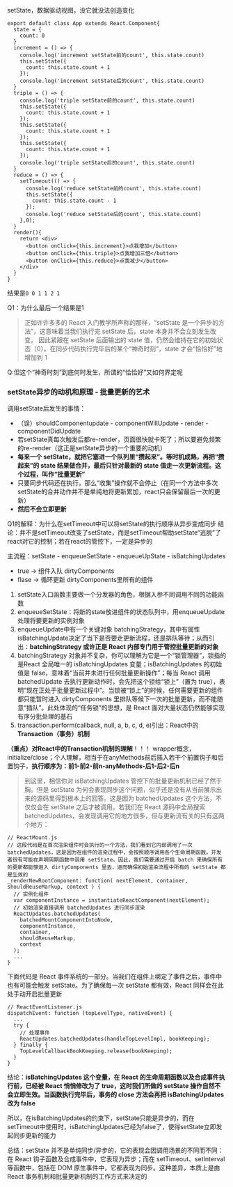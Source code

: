 setState，数据驱动视图，没它就没法创造变化


```
export default class App extends React.Component{
  state = {
    count: 0
  }
  increment = () => {
    console.log('increment setState前的count', this.state.count)
    this.setState({
      count: this.state.count + 1
    });
    console.log('increment setState后的count', this.state.count)
  }
  triple = () => {
    console.log('triple setState前的count', this.state.count)
    this.setState({
      count: this.state.count + 1
    });
    this.setState({
      count: this.state.count + 1
    });
    this.setState({
      count: this.state.count + 1
    });
    console.log('triple setState后的count', this.state.count)
  }
  reduce = () => {
    setTimeout(() => {
      console.log('reduce setState前的count', this.state.count)
      this.setState({
        count: this.state.count - 1
      });
      console.log('reduce setState后的count', this.state.count)
    },0);
  }
  render(){
    return <div>
      <button onClick={this.increment}>点我增加</button>
      <button onClick={this.triple}>点我增加三倍</button>
      <button onClick={this.reduce}>点我减少</button>
    </div>
  }
}
```

结果是`0 0 1 1 2 1`

Q1：为什么最后一个结果是1

> 正如许许多多的 React 入门教学所声称的那样，“setState 是一个异步的方法”，这意味着当我们执行完 setState 后，state 本身并不会立刻发生改变。 因此紧跟在 setState 后面输出的 state 值，仍然会维持在它的初始状态（0）。在同步代码执行完毕后的某个“神奇时刻”，state 才会“恰恰好”地增加到 1

Q:但这个“神奇时刻”到底何时发生，所谓的“恰恰好”又如何界定呢

### setState异步的动机和原理 - 批量更新的艺术

调用setState后发生的事情：

- （误）shouldComponentupdate - componentWillUpdate - render - componentDidUpdate
- 若setState真每次触发后都re-render，页面很快就卡死了；所以要避免频繁的re-render（这正是setState异步的一个重要的动机）
- **每来一个 setState，就把它塞进一个队列里“攒起来”。等时机成熟，再把“攒起来”的 state 结果做合并，最后只针对最新的 state 值走一次更新流程。这个过程，叫作“批量更新”**
- 只要同步代码还在执行，那么“收集”操作就不会停止（在同一个方法中多次setState的合并动作并不是单纯地将更新累加，react只会保留最后一次的更新）
- **然后不会立即更新**

Q1的解释：为什么在setTimeout中可以将setState的执行顺序从异步变成同步
结论：并不是setTimeout改变了setState，而是setTimeout帮助setState“逃脱”了react对它的控制；若在react的管控下，一定是异步的

主流程：setState - enqueueSetState - enqueueUpState - isBatchingUpdates
- true -> 组件入队 dirtyComponents
- flase -> 循环更新 dirtyComponents里所有的组件

1. setState入口函数主要做一个分发器的角色，根据入参不同调用不同的功能函数
2. enqueueSetState：将新的state放进组件的状态队列中，用enqueueUpdate处理将要更新的实例对象
3. enqueueUpdate中有一个关键对象 batchingStrategy，其中有属性isBatchingUpdate决定了当下是否要走更新流程，还是排队等待；从而引出：**batchingStrategy 或许正是 React 内部专门用于管控批量更新的对象**
4. batchingStrategy 对象并不复杂，你可以理解为它是一个“锁管理器”，锁指的是React 全局唯一的 isBatchingUpdates 变量；isBatchingUpdates 的初始值是 false，意味着“当前并未进行任何批量更新操作”；每当 React 调用 batchedUpdate 去执行更新动作时，会先把这个锁给“锁上”（置为 true），表明“现在正处于批量更新过程中”。当锁被“锁上”的时候，任何需要更新的组件都只能暂时进入 dirtyComponents 里排队等候下一次的批量更新，而不能随意“插队”。此处体现的“任务锁”的思想，是 React 面对大量状态仍然能够实现有序分批处理的基石
5. transaction.perform(callback, null, a, b, c, d, e)引出：React中的**Transaction（事务）机制**

**（重点）对React中的Transaction机制的理解**！！！
wrapper概念，initialize/close；个人理解，相当于在anyMethods前后插入若干个前置钩子和后置钩子，**执行顺序为：前1-前2-前n-anyMethods-后1-后2-后n**

> 到这里，相信你对 isBatchingUpdates 管控下的批量更新机制已经了然于胸。但是 setState 为何会表现同步这个问题，似乎还是没有从当前展示出来的源码里得到根本上的回答。这是因为 batchedUpdates 这个方法，不仅仅会在 setState 之后才被调用。若我们在 React 源码中全局搜索 batchedUpdates，会发现调用它的地方很多，但与更新流有关的只有这两个地方：

```
// ReactMount.js
// 这段代码是在首次渲染组件时会执行的一个方法，我们看到它内部调用了一次 batchedUpdates，这是因为在组件的渲染过程中，会按照顺序调用各个生命周期函数。开发者很有可能在声明周期函数中调用 setState。因此，我们需要通过开启 batch 来确保所有的更新都能够进入 dirtyComponents 里去，进而确保初始渲染流程中所有的 setState 都是生效的
_renderNewRootComponent: function( nextElement, container, shouldReuseMarkup, context ) {
  // 实例化组件
  var componentInstance = instantiateReactComponent(nextElement);
  // 初始渲染直接调用 batchedUpdates 进行同步渲染
  ReactUpdates.batchedUpdates(
    batchedMountComponentIntoNode,
    componentInstance,
    container,
    shouldReuseMarkup,
    context
  );
  ...
}
```

下面代码是 React 事件系统的一部分。当我们在组件上绑定了事件之后，事件中也有可能会触发 setState。为了确保每一次 setState 都有效，React 同样会在此处手动开启批量更新
```
// ReactEventListener.js
dispatchEvent: function (topLevelType, nativeEvent) {
  ...
  try {
    // 处理事件
    ReactUpdates.batchedUpdates(handleTopLevelImpl, bookKeeping);
  } finally {
    TopLevelCallbackBookKeeping.release(bookKeeping);
  }
}
```

结论：**isBatchingUpdates 这个变量，在 React 的生命周期函数以及合成事件执行前，已经被 React 悄悄修改为了 true，这时我们所做的 setState 操作自然不会立即生效。当函数执行完毕后，事务的 close 方法会再把 isBatchingUpdates 改为 false**

所以，在isBatchingUpdates的约束下，setState只能是异步的，而在setTimeout中使用时，isBatchingUpdates已经为false了，使得setState立即发起同步更新的能力

总结：setState 并不是单纯同步/异步的，它的表现会因调用场景的不同而不同：在 React 钩子函数及合成事件中，它表现为异步；而在 setTimeout、setInterval 等函数中，包括在 DOM 原生事件中，它都表现为同步。这种差异，本质上是由 React 事务机制和批量更新机制的工作方式来决定的



